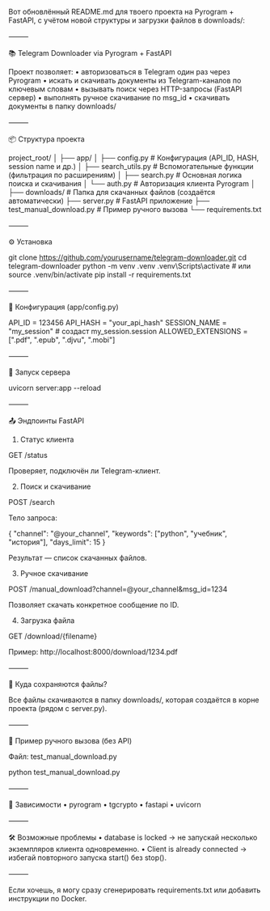 Вот обновлённый README.md для твоего проекта на Pyrogram + FastAPI, с учётом новой структуры и загрузки файлов в downloads/:

⸻

📚 Telegram Downloader via Pyrogram + FastAPI

Проект позволяет:
	•	авторизоваться в Telegram один раз через Pyrogram
	•	искать и скачивать документы из Telegram-каналов по ключевым словам
	•	вызывать поиск через HTTP-запросы (FastAPI сервер)
	•	выполнять ручное скачивание по msg_id
	•	скачивать документы в папку downloads/

⸻

📦 Структура проекта

project_root/
│
├── app/
│   ├── config.py               # Конфигурация (API_ID, HASH, session name и др.)
│   ├── search_utils.py         # Вспомогательные функции (фильтрация по расширениям)
│   ├── search.py               # Основная логика поиска и скачивания
│   └── auth.py                 # Авторизация клиента Pyrogram
│
├── downloads/                  # Папка для скачанных файлов (создаётся автоматически)
├── server.py                   # FastAPI приложение
├── test_manual_download.py     # Пример ручного вызова
└── requirements.txt


⸻

⚙️ Установка

git clone https://github.com/yourusername/telegram-downloader.git
cd telegram-downloader
python -m venv .venv
.venv\Scripts\activate  # или source .venv/bin/activate
pip install -r requirements.txt


⸻

🔐 Конфигурация (app/config.py)

API_ID = 123456
API_HASH = "your_api_hash"
SESSION_NAME = "my_session"  # создаст my_session.session
ALLOWED_EXTENSIONS = [".pdf", ".epub", ".djvu", ".mobi"]


⸻

🚀 Запуск сервера

uvicorn server:app --reload


⸻

📤 Эндпоинты FastAPI

1. Статус клиента

GET /status

Проверяет, подключён ли Telegram-клиент.

2. Поиск и скачивание

POST /search

Тело запроса:

{
  "channel": "@your_channel",
  "keywords": ["python", "учебник", "история"],
  "days_limit": 15
}

Результат — список скачанных файлов.

3. Ручное скачивание

POST /manual_download?channel=@your_channel&msg_id=1234

Позволяет скачать конкретное сообщение по ID.

4. Загрузка файла

GET /download/{filename}

Пример: http://localhost:8000/download/1234.pdf

⸻

📁 Куда сохраняются файлы?

Все файлы скачиваются в папку downloads/, которая создаётся в корне проекта (рядом с server.py).

⸻

💬 Пример ручного вызова (без API)

Файл: test_manual_download.py

python test_manual_download.py


⸻

🧩 Зависимости
	•	pyrogram
	•	tgcrypto
	•	fastapi
	•	uvicorn

⸻

🛠 Возможные проблемы
	•	database is locked → не запускай несколько экземпляров клиента одновременно.
	•	Client is already connected → избегай повторного запуска start() без stop().

⸻

Если хочешь, я могу сразу сгенерировать requirements.txt или добавить инструкции по Docker.